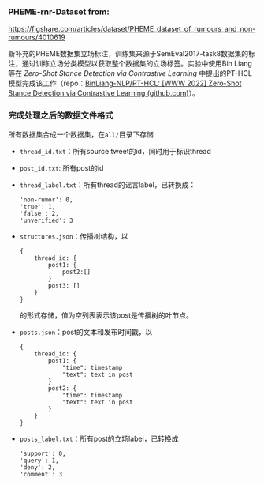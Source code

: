 ### PHEME-rnr-Dataset from:
https://figshare.com/articles/dataset/PHEME_dataset_of_rumours_and_non-rumours/4010619

新补充的PHEME数据集立场标注，训练集来源于SemEval2017-task8数据集的标注，通过训练立场分类模型以获取整个数据集的立场标签。实验中使用Bin Liang等在 *Zero-Shot Stance Detection via Contrastive Learning* 中提出的PT-HCL模型完成该工作（repo：[BinLiang-NLP/PT-HCL: [WWW 2022] Zero-Shot Stance Detection via Contrastive Learning (github.com)](https://github.com/BinLiang-NLP/PT-HCL)）。

### 完成处理之后的数据文件格式
所有数据集合成一个数据集，在`all/`目录下存储

- `thread_id.txt`：所有source tweet的id，同时用于标识thread

- `post_id.txt`: 所有post的id

- `thread_label.txt`：所有thread的谣言label，已转换成：

    ```text
    'non-rumor': 0, 
    'true': 1, 
    'false': 2, 
    'unverified': 3
    ```

- `structures.json`：传播树结构，以

    ```text
    {
    	thread_id: {
    		post1: {
    			post2:[]
    		}
    		post3: []
    	}
    }
    ```

    的形式存储，值为空列表表示该post是传播树的叶节点。

- `posts.json`：post的文本和发布时间戳，以

    ```text
    {
    	thread_id: {
    		post1: {
    			"time": timestamp
    			"text": text in post
    		}
    		post2: {
    			"time": timestamp
    			"text": text in post
    		}
    	}
    }
    ```


- `posts_label.txt`：所有post的立场label，已转换成

	```text
	'support': 0,
	'query': 1,
	'deny': 2,
	'comment': 3
	```

